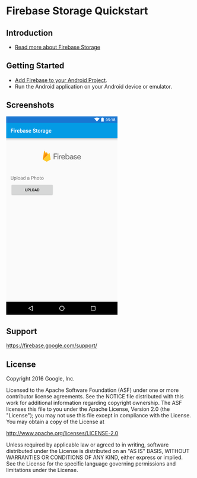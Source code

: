 Firebase Storage Quickstart
==============================

Introduction
------------

- [Read more about Firebase Storage](https://firebase.google.com/docs/storage)

Getting Started
---------------

- [Add Firebase to your Android Project](https://firebase.google.com/docs/android/setup).
- Run the Android application on your Android device or emulator.

Screenshots
-----------
<img src="app/src/screen.png" height="534" width="300"/>

Support
-------

https://firebase.google.com/support/

License
-------

Copyright 2016 Google, Inc.

Licensed to the Apache Software Foundation (ASF) under one or more contributor
license agreements.  See the NOTICE file distributed with this work for
additional information regarding copyright ownership.  The ASF licenses this
file to you under the Apache License, Version 2.0 (the "License"); you may not
use this file except in compliance with the License.  You may obtain a copy of
the License at

  http://www.apache.org/licenses/LICENSE-2.0

Unless required by applicable law or agreed to in writing, software
distributed under the License is distributed on an "AS IS" BASIS, WITHOUT
WARRANTIES OR CONDITIONS OF ANY KIND, either express or implied.  See the
License for the specific language governing permissions and limitations under
the License.
